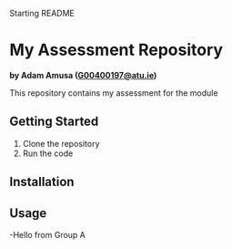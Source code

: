 Starting README

# My Assessment Repository

**by Adam Amusa (G00400197@atu.ie)**

This repository contains my assessment for the module

## Getting Started
1. Clone the repository
2. Run the code

## Installation

## Usage


-Hello from Group A
